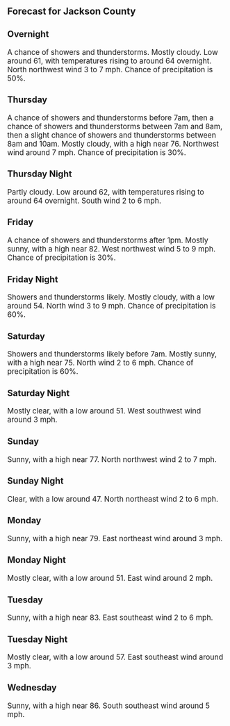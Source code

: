<div>
   <h2>Forecast for Jackson County</h2>
   <p>
      <div style="font-size:120%">
         <h3>Overnight</h3>A chance of showers and thunderstorms. Mostly cloudy. Low around 61, with temperatures rising to around 64 overnight. North
         northwest wind 3 to 7 mph. Chance of precipitation is 50%.<br></div>
   </p>
   <p>
      <div style="font-size:120%">
         <h3>Thursday</h3>A chance of showers and thunderstorms before 7am, then a chance of showers and thunderstorms between 7am and 8am, then a slight
         chance of showers and thunderstorms between 8am and 10am. Mostly cloudy, with a high near 76. Northwest wind around 7 mph.
         Chance of precipitation is 30%.<br></div>
   </p>
   <p>
      <div style="font-size:120%">
         <h3>Thursday Night</h3>Partly cloudy. Low around 62, with temperatures rising to around 64 overnight. South wind 2 to 6 mph.<br></div>
   </p>
   <p>
      <div style="font-size:120%">
         <h3>Friday</h3>A chance of showers and thunderstorms after 1pm. Mostly sunny, with a high near 82. West northwest wind 5 to 9 mph. Chance
         of precipitation is 30%.<br></div>
   </p>
   <p>
      <div style="font-size:120%">
         <h3>Friday Night</h3>Showers and thunderstorms likely. Mostly cloudy, with a low around 54. North wind 3 to 9 mph. Chance of precipitation is 60%.<br></div>
   </p>
   <p>
      <div style="font-size:120%">
         <h3>Saturday</h3>Showers and thunderstorms likely before 7am. Mostly sunny, with a high near 75. North wind 2 to 6 mph. Chance of precipitation
         is 60%.<br></div>
   </p>
   <p>
      <div style="font-size:120%">
         <h3>Saturday Night</h3>Mostly clear, with a low around 51. West southwest wind around 3 mph.<br></div>
   </p>
   <p>
      <div style="font-size:120%">
         <h3>Sunday</h3>Sunny, with a high near 77. North northwest wind 2 to 7 mph.<br></div>
   </p>
   <p>
      <div style="font-size:120%">
         <h3>Sunday Night</h3>Clear, with a low around 47. North northeast wind 2 to 6 mph.<br></div>
   </p>
   <p>
      <div style="font-size:120%">
         <h3>Monday</h3>Sunny, with a high near 79. East northeast wind around 3 mph.<br></div>
   </p>
   <p>
      <div style="font-size:120%">
         <h3>Monday Night</h3>Mostly clear, with a low around 51. East wind around 2 mph.<br></div>
   </p>
   <p>
      <div style="font-size:120%">
         <h3>Tuesday</h3>Sunny, with a high near 83. East southeast wind 2 to 6 mph.<br></div>
   </p>
   <p>
      <div style="font-size:120%">
         <h3>Tuesday Night</h3>Mostly clear, with a low around 57. East southeast wind around 3 mph.<br></div>
   </p>
   <p>
      <div style="font-size:120%">
         <h3>Wednesday</h3>Sunny, with a high near 86. South southeast wind around 5 mph.<br></div>
   </p>
</div>